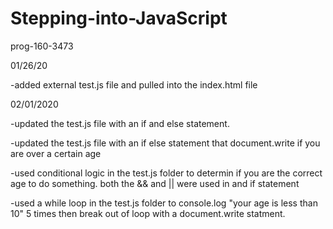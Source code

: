 # Stepping-into-JavaScript
prog-160-3473

01/26/20

-added external test.js file and pulled into the index.html file


02/01/2020

-updated the test.js file with an if and else statement.

-updated the test.js file with an if else statement that document.write if you are over a certain age

-used conditional logic in the test.js folder to determin if you are the correct age to do something. both the && and || were used in and if statement

-used a while loop in the test.js folder to console.log "your age is less than 10" 5 times then break out of loop with a document.write statment.